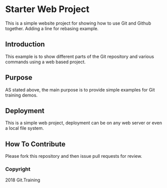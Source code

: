 # Starter Web Project

This is a simple website project for showing how to use Git and Github together. Adding a line for rebasing example.

## Introduction

This example is to show different parts of the Git repository and various commands using a web based project.

## Purpose

AS stated above, the main purpose is to provide simple examples for Git training demos.

## Deployment

This is a simple web project, deployment can be on any web server or even a local file system.

## How To Contribute

Please fork this repository and then issue pull requests for review.

### Copyright

2018 Git.Training